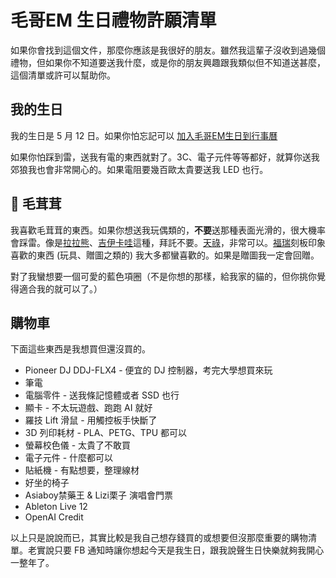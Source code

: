 # 毛哥EM 生日禮物許願清單

如果你會找到這個文件，那麼你應該是我很好的朋友。雖然我這輩子沒收到過幾個禮物，但如果你不知道要送我什麼，或是你的朋友興趣跟我類似但不知道送甚麼，這個清單或許可以幫助你。

## 我的生日

我的生日是 5 月 12 日。如果你怕忘記可以 [加入毛哥EM生日到行事曆](https://calendar.google.com/calendar/r/eventedit?text=毛哥EM生日&dates=20070512T000000Z/20070512T010000Z&recur=RRULE:FREQ=YEARLY)

如果你怕踩到雷，送我有電的東西就對了。3C、電子元件等等都好，就算你送我郊狼我也會非常開心的。如果電阻要幾百歐太貴要送我 LED 也行。

## 🦊 毛茸茸

我喜歡毛茸茸的東西。如果你想送我玩偶類的，**不要**送那種表面光滑的，很大機率會踩雷。像是[拉拉熊](https://www.google.com/search?q=%E6%8B%89%E6%8B%89%E7%86%8A)、[吉伊卡哇](https://www.google.com/search?q=%E5%90%89%E4%BC%8A%E5%8D%A1%E5%93%87)這種，拜託不要。[天祿](https://www.google.com/search?q=%E6%9C%89%E7%8D%B8%E7%84%89+%E5%A4%A9%E7%A5%BF&udm=2)，非常可以。[福瑞](https://emtech.cc/post/furry-intro/)刻板印象喜歡的東西 (玩具、贈圖之類的) 我大多都蠻喜歡的。如果是贈圖我一定會回贈。

對了我蠻想要一個可愛的藍色項圈（不是你想的那樣，給我家的貓的，但你挑你覺得適合我的就可以了。）

## 購物車

下面這些東西是我想買但還沒買的。

* Pioneer DJ DDJ-FLX4 - 便宜的 DJ 控制器，考完大學想買來玩
* 筆電
* 電腦零件 - 送我條記憶體或者 SSD 也行
* 顯卡 - 不太玩遊戲、跑跑 AI 就好
* 羅技 Lift 滑鼠 - 用觸控板手快斷了
* 3D 列印耗材 - PLA、PETG、TPU 都可以
* 螢幕校色儀 - 太貴了不敢買
* 電子元件 - 什麼都可以
* 貼紙機 - 有點想要，整理線材
* 好坐的椅子
* Asiaboy禁藥王 & Lizi栗子 演唱會門票
* Ableton Live 12
* OpenAI Credit

以上只是說說而已，其實比較是我自己想存錢買的或想要但沒那麼重要的購物清單。老實說只要 FB 通知時讓你想起今天是我生日，跟我說聲生日快樂就夠我開心一整年了。
